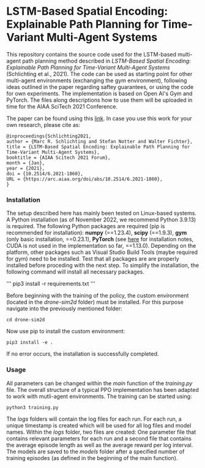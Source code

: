 # LSTM-Based Spatial Encoding: Explainable Path Planning for Time-Variant Multi-Agent Systems 
This repository contains the source code used for the LSTM-based multi-agent path planning method described in *LSTM-Based Spatial Encoding: Explainable Path Planning for Time-Variant Multi-Agent Systems* (Schlichting et al., 2021).
The code can be used as starting point for other multi-agent environments (exchanging the gym environment), following ideas outlined in the paper regarding saftey guarantees, 
or using the code for own experiments. The implementation is based on Open AI's Gym and PyTorch. The files along descriptions how to use them will be uploaded in time for the AIAA SciTech 2021 Conference.


The paper can be found using this [link](https://arc.aiaa.org/doi/10.2514/6.2021-1860). In case you use this work for your own research, please cite as:

```
@inproceedings{Schlichting2021,
author = {Marc R. Schlichting and Stefan Notter and Walter Fichter},
title = {LSTM-Based Spatial Encoding: Explainable Path Planning for Time-Variant Multi-Agent Systems},
booktitle = {AIAA Scitech 2021 Forum},
month = {Jan},
year = {2021},
doi = {10.2514/6.2021-1860},
URL = {https://arc.aiaa.org/doi/abs/10.2514/6.2021-1860},
}
```

### Installation
The setup described here has mainly been tested on Linux-based systems. A Python installation (as of November 2022, we recommend Python 3.9.13) is required. The following Python packages are required (pip is recommended for installation): **numpy** (==1.23.4), **scipy** (==1.9.3), **gym** (only basic installation, ==0.23.1), **PyTorch** (see [here](https://pytorch.org/) for installation notes, CUDA is not used in the implementation so far, ==1.13.0). Depending on the platform, other packages such as Visual Studio Build Tools (maybe required for gym) need to be installed. Test that all packages are are properly installed before proceding with the next step. To simplify the installation, the following command will install all necessary packages.

'''
pip3 install -r requirements.txt
'''

Before beginning with the training of the policy, the custom environment (located in the *drone-sim2d* folder) must be installed. For this purpose navigate into the previously mentioned folder:
```
cd drone-sim2d
```
Now use pip to install the custom environment:
```
pip3 install -e .
```
If no error occurs, the installation is successfully completed.

### Usage
All parameters can be changed within the *main* function of the *training.py* file. The overall structure of a typical PPO implementation has been adapted to work with mutli-agent environments. The training can be started using:
```
python3 training.py
```
The *logs* folders will contain the log files for each run. For each run, a unique timestamp is created which will be used for all log files and model names. Within the *logs* folder, two files are created: One parameter file that contains relevant parameters for each run and a second file that contains the average episode length as well as the average reward per log interval. The models are saved to the *models* folder after a specified number of training episodes (as defined in the beginning of the main function). 
